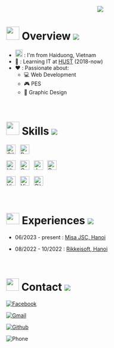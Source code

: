 <p align="center" color="#36BCF7FF"><img src="https://readme-typing-svg.herokuapp.com?lines=Hi+everyone,...;I'm+Nguyen+Long+Nhat;I'm+Misa+Fresher;I'm+a+Web05's+member;My+id+is+MF1678!"></p>

# <img src="https://media2.giphy.com/media/WFZvB7VIXBgiz3oDXE/giphy.gif" width="35px" height="35px"> Overview <img src="https://user-images.githubusercontent.com/73097560/115834477-dbab4500-a447-11eb-908a-139a6edaec5c.gif">

* <img src="https://cdn.countryflags.com/thumbs/vietnam/flag-400.png" width="20px"> : I'm from Haiduong, Vietnam
* 🎒 : Learning IT at [HUST](https://hust.edu.vn/) (2018-now)
* ❤️ : Passionate about:
    - 💻 Web Development
    - 🎮 PES
    - 🎨 Graphic Design
    
<br/>

# <img src="https://media2.giphy.com/media/dAoHbGjH7k5ZTeQeBI/200w.gif?cid=6c09b952hvbsqokzntqfjd5f0gqpxblslsm3ahi6je9l0qqb&ep=v1_gifs_search&rid=200w.gif&ct=s" width="35px" height="35px"> Skills <img src="https://user-images.githubusercontent.com/73097560/115834477-dbab4500-a447-11eb-908a-139a6edaec5c.gif">
<img src="https://img.shields.io/badge/.NET-5d00ff?logo=csharp&logoColor=white" title="C# .NET" height="25"/> &nbsp;
<img src="https://img.shields.io/badge/Django-256da8?logo=python&logoColor=f5e105" title="Python Django" height="25"/> &nbsp;

<img src="https://img.shields.io/badge/Html-008a91?logo=html5&logoColor=eeff00" title="Html" height="25"/> &nbsp;
<img src="https://img.shields.io/badge/Css-0000ff?logo=css3&logoColor=ff4d00" title="Css" height="25"/> &nbsp;
<img src="https://img.shields.io/badge/JavaScript-91007e?logo=javascript&logoColor=F7DF1E" title="JavaScript" height="25"/> &nbsp;
<img src="https://img.shields.io/badge/Bootstrap-5202ad?logo=bootstrap&logoColor=white" title="Bootstrap" height="25"/> &nbsp;

<img src="https://img.shields.io/badge/VS Code-0077cc?logo=windows&logoColor=white" title="Visual Studio Code" height="25"/> &nbsp;
<img src="https://img.shields.io/badge/Visual Studio-5d00ff?logo=windows&logoColor=white" title="Visual Studio" height="25"/> &nbsp;
<img src="https://img.shields.io/badge/Git-282C34?logo=git&logoColor=ff3c00" title="Git" height="25"/> &nbsp;

<br/>

# <img src="https://media.giphy.com/media/cj87CxfRtrUifF3Ryk/giphy.gif" width="35px" height="30px"> Experiences <img src="https://user-images.githubusercontent.com/73097560/115834477-dbab4500-a447-11eb-908a-139a6edaec5c.gif">
<!-- <img src="https://upload.wikimedia.org/wikipedia/commons/b/ba/Logo-Rikkei.png" width="50px"> &nbsp;
<img src="https://upload.wikimedia.org/wikipedia/commons/thumb/c/c0/Logo_MISA.svg/1280px-Logo_MISA.svg.png" width="60px"> &nbsp; -->

* 06/2023 - present : [Misa JSC, Hanoi](https://www.misa.vn/) 

* 08/2022 - 10/2022 : [Rikkeisoft, Hanoi](https://rikkeisoft.com/) 

<br/>

# <img src="https://cip-network-rss.org/sites/default/files/2021-09/Globe_CIP_0.gif" width="34px" height="33px"> Contact <img src="https://user-images.githubusercontent.com/73097560/115834477-dbab4500-a447-11eb-908a-139a6edaec5c.gif">

[![Facebook](https://img.shields.io/badge/Facebook.com/nlnhat28-1877F2?style=for-the-badge&logo=facebook&logoColor=white)](https://www.facebook.com/nlnhat28)

[![Gmail](https://img.shields.io/badge/nl.nhat28@gmail.com-bd0000?style=for-the-badge&logo=gmail&logoColor=white)](https://mail.google.com/mail/u/1/#inbox?compose=CllgCKCBjtvwGvqLZhmbXgnhfWnmmksJpgLSrfVZNsJrgtQKJTbJbbJmnjjHhbKHHMRRjnWLNnq)

[![Github](https://img.shields.io/badge/Github.com/nlnhat28-101010?style=for-the-badge&logo=github&logoColor=white)](https://github.com/nlnhat28/)

![Phone](https://img.shields.io/badge/0818627285-0077B5?style=for-the-badge&logo=zalo&logoColor=white)